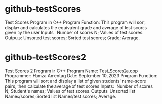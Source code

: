 # github-testScores
Test Scores Program in C++
Program Function: This program will sort, display and calculates
the equivalent grade and average of test scores given by the user
Inputs:  Number of scores N; Values of test scores.
Outputs: Unsorted test scores; Sorted test scores; Grade; Average.
# github-testScores2
Test Scores 2 Program in C++
Program Name: Test_Scores2a.cpp
Programmer: Hamza Amentag
Date: September 10, 2023
Program Function: This program will sort and display a list of given
                  students' name-score pairs, then calculate the average
                  of test scores
Inputs:  Number of scores N; Student's names; Values of test scores.
Outputs: Unsorted list Names/scores; Sorted list Names/test scores; Average.
